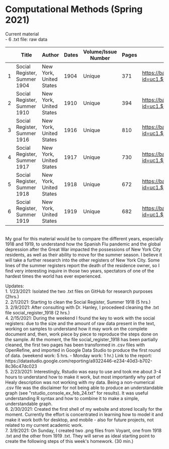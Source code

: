 # Computational Methods (Spring 2021)

<p> Current material <br>
- 6 .txt file: raw data
<br>

|    | Title                       |Author                  |Dates|Volume/Issue Number |Pages |URL                                                                    |
|--- |---                          |---                     |---  |---                 |---   |---                                                                    |
|1   |Social Register, Summer 1904 |New York, United States |1904 |Unique              |371   |https://babel.hathitrust.org/cgi/pt?id=uc1.$b534240&view=1up&seq=1     |
|2   |Social Register, Summer 1910 |New York, United States |1910 |Unique              |394   |https://babel.hathitrust.org/cgi/pt?id=uc1.$b534241&view=thumb&seq=1   |
|3   |Social Register, Summer 1916 |New York, United States |1916 |Unique              |810   |https://babel.hathitrust.org/cgi/pt?id=uc1.$b534242&view=thumb&seq=1   |
|4   |Social Register, Summer 1917 |New York, United States |1917 |Unique              |730   |https://babel.hathitrust.org/cgi/pt?id=uc1.$b534243&view=thumb&seq=1   |
|5   |Social Register, Summer 1918 |New York, United States |1918 |Unique              |672   |https://babel.hathitrust.org/cgi/pt?id=uc1.$b534244&view=thumb&seq=659 |
|6   |Social Register, Summer 1919 |New York, United States |1919 |Unique              |682   |https://babel.hathitrust.org/cgi/pt?id=uc1.$b534245&view=thumb&seq=1   |
<br>
My goal for this material would be to compare the different years, especially 1918 and 1919, to understand how the Spanish Flu pandemic and the global depression after the Great War impacted the possessions of New York City residents, as well as their ability to move for the summer season. I believe it will take a further research into the other registers of New York City. Some lines of the summer registers report the death of the residence owner, so I find very interesting inquire in those two years, spectators of one of the hardest times the world has ever experienced.
<br>
<p> Updates: 
<br>
1. 1/23/2021: Isolated the two .txt files on GitHub for research purposes (2hrs.)
<br>
2. 2/1/2021: Starting to clean the Social Register, Summer 1918 (5 hrs.) 
<br>
3. 2/9/2021: After consulting with Dr. Hanley, I procedeed cleaning the .txt file social_register_1918 (2 hrs.) 
<br>
4. 2/15/2021: During the weekend I found the key to work with the social registers: due to the size and the amount of raw data present in the text, working on samples to understand how it may work on the complete document and, then, work piece by piece to reproduce the steps done on the sample. At the moment, the file social_register_1918 has been partially cleaned, the first two pages has been transformed in .csv files with OpenRefine, and imported in Google Data Studio to produce the first round of data. (weekend work: 5 hrs. - Monday work: 1 hr.) Link to the report: https://datastudio.google.com/reporting/a9322446-e234-40d3-b702-8c36c47dc023
<br>
5. 2/23/2021: Interestingly, Rstudio was easy to use and took me about 3-4 hours to understand how to make it work, but most importantly why part of Healy description was not working with my data. Being a non-numerical .csv file was the disclaimer for not being able to produce an understandable graph (see "rstudio_console_ex_feb_24.txt" for results). It was useful understanding R syntax and how to combine it to make a simple, understandable graph.
<br>
6. 2/30/2021: Created the first shell of my website and stored locally for the moment. Currently the effort is concentrated in learning how to model it and make it work both for desktop, and mobile - also for future projects, not related to my current academic work.
<br>
7. 3/9/2021: On Sunday, I created two .png files from Voyant, one from 1918 .txt and the other from 1919 .txt. They will serve as ideal starting point to create the following steps of this week's homework. (30 min.) </p>
